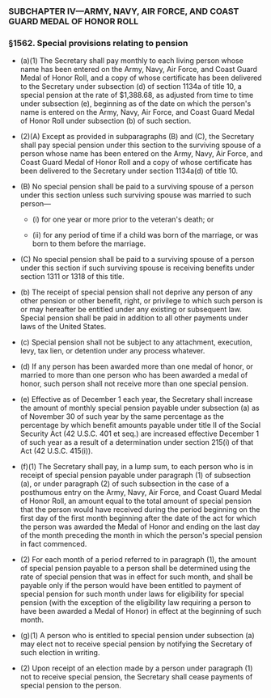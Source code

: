 ### SUBCHAPTER IV—ARMY, NAVY, AIR FORCE, AND COAST GUARD MEDAL OF HONOR ROLL

### §1562. Special provisions relating to pension
* (a)(1) The Secretary shall pay monthly to each living person whose name has been entered on the Army, Navy, Air Force, and Coast Guard Medal of Honor Roll, and a copy of whose certificate has been delivered to the Secretary under subsection (d) of section 1134a of title 10, a special pension at the rate of $1,388.68, as adjusted from time to time under subsection (e), beginning as of the date on which the person's name is entered on the Army, Navy, Air Force, and Coast Guard Medal of Honor Roll under subsection (b) of such section.

* (2)(A) Except as provided in subparagraphs (B) and (C), the Secretary shall pay special pension under this section to the surviving spouse of a person whose name has been entered on the Army, Navy, Air Force, and Coast Guard Medal of Honor Roll and a copy of whose certificate has been delivered to the Secretary under section 1134a(d) of title 10.

* (B) No special pension shall be paid to a surviving spouse of a person under this section unless such surviving spouse was married to such person—

  * (i) for one year or more prior to the veteran's death; or

  * (ii) for any period of time if a child was born of the marriage, or was born to them before the marriage.


* (C) No special pension shall be paid to a surviving spouse of a person under this section if such surviving spouse is receiving benefits under section 1311 or 1318 of this title.

* (b) The receipt of special pension shall not deprive any person of any other pension or other benefit, right, or privilege to which such person is or may hereafter be entitled under any existing or subsequent law. Special pension shall be paid in addition to all other payments under laws of the United States.

* (c) Special pension shall not be subject to any attachment, execution, levy, tax lien, or detention under any process whatever.

* (d) If any person has been awarded more than one medal of honor, or married to more than one person who has been awarded a medal of honor, such person shall not receive more than one special pension.

* (e) Effective as of December 1 each year, the Secretary shall increase the amount of monthly special pension payable under subsection (a) as of November 30 of such year by the same percentage as the percentage by which benefit amounts payable under title II of the Social Security Act (42 U.S.C. 401 et seq.) are increased effective December 1 of such year as a result of a determination under section 215(i) of that Act (42 U.S.C. 415(i)).

* (f)(1) The Secretary shall pay, in a lump sum, to each person who is in receipt of special pension payable under paragraph (1) of subsection (a), or under paragraph (2) of such subsection in the case of a posthumous entry on the Army, Navy, Air Force, and Coast Guard Medal of Honor Roll, an amount equal to the total amount of special pension that the person would have received during the period beginning on the first day of the first month beginning after the date of the act for which the person was awarded the Medal of Honor and ending on the last day of the month preceding the month in which the person's special pension in fact commenced.

* (2) For each month of a period referred to in paragraph (1), the amount of special pension payable to a person shall be determined using the rate of special pension that was in effect for such month, and shall be payable only if the person would have been entitled to payment of special pension for such month under laws for eligibility for special pension (with the exception of the eligibility law requiring a person to have been awarded a Medal of Honor) in effect at the beginning of such month.

* (g)(1) A person who is entitled to special pension under subsection (a) may elect not to receive special pension by notifying the Secretary of such election in writing.

* (2) Upon receipt of an election made by a person under paragraph (1) not to receive special pension, the Secretary shall cease payments of special pension to the person.